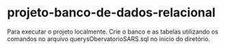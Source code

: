 # projeto-banco-de-dados-relacional

Para executar o projeto localmente. Crie o banco e as tabelas utilizando os comandos no arquivo querysObervatorioSARS.sql no inicio do diretório.